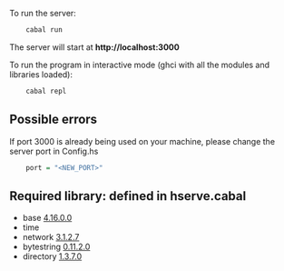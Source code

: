 To run the server:
```bash
    cabal run
```
The server will start at **http://localhost:3000**

To run the program in interactive mode (ghci with all the modules and libraries loaded):
```bash
    cabal repl
```

## Possible errors
If port 3000 is already being used on your machine, please change the server port in Config.hs
```haskell
    port = "<NEW_PORT>"
```

## Required library: defined in hserve.cabal
- base [4.16.0.0](https://hackage.haskell.org/package/base)
- time
- network [3.1.2.7](https://hackage.haskell.org/package/network)
- bytestring [0.11.2.0](https://hackage.haskell.org/package/bytestring)
- directory [1.3.7.0](https://hackage.haskell.org/package/directory)
